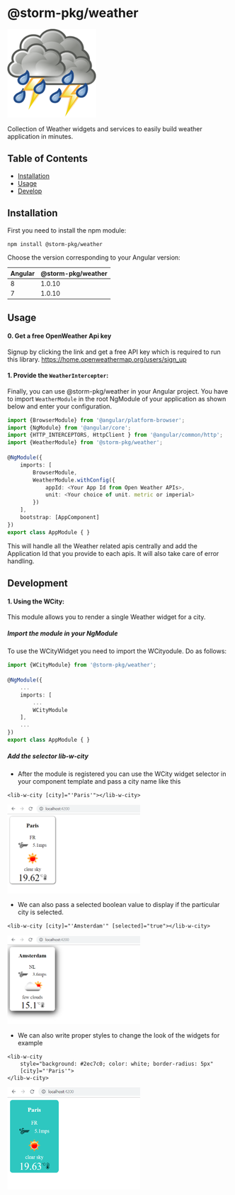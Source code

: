 # @storm-pkg/weather

<p align="left">
    <img src="https://raw.githubusercontent.com/jeetadhikari92/w-lib/master/projects/docs/assets/w.png" width="200" height="200">
</p>

Collection of Weather widgets and services to easily build weather application in minutes.

## Table of Contents
* [Installation](#installation)
* [Usage](#usage)
* [Develop](#development)


## Installation

First you need to install the npm module:

```sh
npm install @storm-pkg/weather
```

Choose the version corresponding to your Angular version:

 Angular     | @storm-pkg/weather
 ----------- | ------------------- 
 8           | 1.0.10
 7           | 1.0.10        


## Usage

#### 0. Get a free OpenWeather Api key

Signup by clicking the link and get a free API key which is required
to run this library. 
https://home.openweathermap.org/users/sign_up

#### 1. Provide the `WeatherIntercepter`:

Finally, you can use @storm-pkg/weather in your Angular project. You have to import `WeatherModule` in the root NgModule of your application as shown below and enter your
configuration.

```ts
import {BrowserModule} from '@angular/platform-browser';
import {NgModule} from '@angular/core';
import {HTTP_INTERCEPTORS, HttpClient } from '@angular/common/http';
import {WeatherModule} from '@storm-pkg/weather';

@NgModule({
    imports: [
        BrowserModule,
        WeatherModule.withConfig({
            appId: <Your App Id from Open Weather APIs>,
            unit: <Your choice of unit. metric or imperial>
        })
    ],
    bootstrap: [AppComponent]
})
export class AppModule { }
```

This will handle all the Weather related apis centrally and add the Application Id that you provide to each apis.
It will also take care of error handling.

## Development

#### 1. Using the WCity:

This module allows you to render a single Weather widget for a city.

##### Import the module in your NgModule
To use the WCityWidget you need to import the WCityodule. Do as follows:

```ts
import {WCityModule} from '@storm-pkg/weather';

@NgModule({
    ...
    imports: [
        ...
        WCityModule
    ],
    ...
})
export class AppModule { }
```

##### Add the selector lib-w-city
- After the module is registered you can use the WCity widget selector in your component template and pass a city name
like this
```
<lib-w-city [city]="'Paris'"></lib-w-city>
```

<p align="left">
    <img src="https://raw.githubusercontent.com/jeetadhikari92/w-lib/master/projects/docs/assets/WCity/sample1.PNG" width="300" height="200"> 
</p>

- We can also pass a selected boolean value to display if the particular city is selected.
```
<lib-w-city [city]="'Amsterdam'" [selected]="true"></lib-w-city>
```

<p align="left">
    <img src="https://raw.githubusercontent.com/jeetadhikari92/w-lib/master/projects/docs/assets/WCity/sample2.PNG"  width="300" height="200">
</p>

- We can also write proper styles to change the look of the widgets for example
```
<lib-w-city 
    style="background: #2ec7c0; color: white; border-radius: 5px"
    [city]="'Paris'">
</lib-w-city>
```

<p align="left">
    <img src="https://raw.githubusercontent.com/jeetadhikari92/w-lib/master/projects/docs/assets/WCity/sample3.PNG"  width="300" height="230">
</p>
